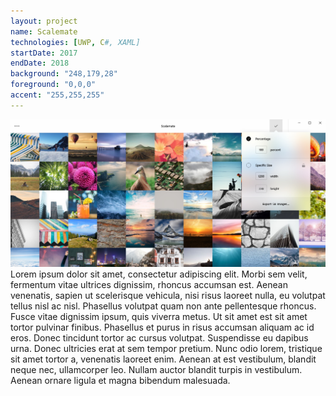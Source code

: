 ```yaml
---
layout: project
name: Scalemate
technologies: [UWP, C#, XAML]
startDate: 2017
endDate: 2018
background: "248,179,28"
foreground: "0,0,0"
accent: "255,255,255"
---
```

![smiley](/assets/scalemate/scalemate.png)
Lorem ipsum dolor sit amet, consectetur adipiscing elit. Morbi sem velit, fermentum vitae ultrices dignissim, rhoncus accumsan est. Aenean venenatis, sapien ut scelerisque vehicula, nisi risus laoreet nulla, eu volutpat tellus nisl ac nisl. Phasellus volutpat quam non ante pellentesque rhoncus. Fusce vitae dignissim ipsum, quis viverra metus. Ut sit amet est sit amet tortor pulvinar finibus. Phasellus et purus in risus accumsan aliquam ac id eros. Donec tincidunt tortor ac cursus volutpat. Suspendisse eu dapibus urna. Donec ultricies erat at sem tempor pretium. Nunc odio lorem, tristique sit amet tortor a, venenatis laoreet enim. Aenean at est vestibulum, blandit neque nec, ullamcorper leo. Nullam auctor blandit turpis in vestibulum. Aenean ornare ligula et magna bibendum malesuada.
